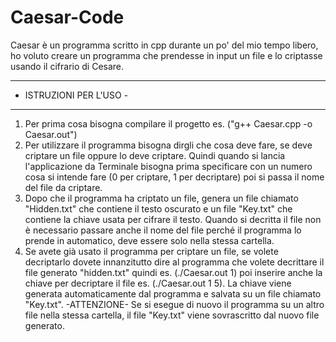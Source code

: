 # Caesar-Code

Caesar è un programma scritto in cpp durante un po' del mio tempo libero,
ho voluto creare un programma che prendesse in input un file e lo criptasse
usando il cifrario di Cesare.

------------------------
- ISTRUZIONI PER L'USO -
------------------------

1) Per prima cosa bisogna compilare il progetto es. ("g++ Caesar.cpp -o Caesar.out")
2) Per utilizzare il programma bisogna dirgli che cosa deve fare, se deve criptare un file oppure lo deve criptare. Quindi quando si lancia l'applicazione da Terminale bisogna prima specificare con un numero cosa si intende fare (0 per criptare, 1 per decriptare) poi si passa il nome del file da criptare.
3) Dopo che il programma ha criptato un file, genera un file chiamato "Hidden.txt" che contiene il testo oscurato e un file "Key.txt" che contiene  la chiave usata per cifrare il testo. Quando si decritta il file non è necessario passare anche il nome del file perché il programma lo prende in automatico, deve essere solo nella stessa cartella.
4) Se avete già usato il programma per criptare un file, se volete decriptarlo dovete innanzitutto dire al programma che volete decrittare il file generato "hidden.txt" quindi es. (./Caesar.out 1) poi inserire anche la chiave per decriptare il file es. (./Caesar.out 1 5). La chiave viene generata automaticamente dal programma e salvata su un file chiamato "Key.txt". -ATTENZIONE- Se si esegue di nuovo il programma su un altro file nella stessa cartella, il file "Key.txt" viene sovrascritto dal nuovo file generato.
